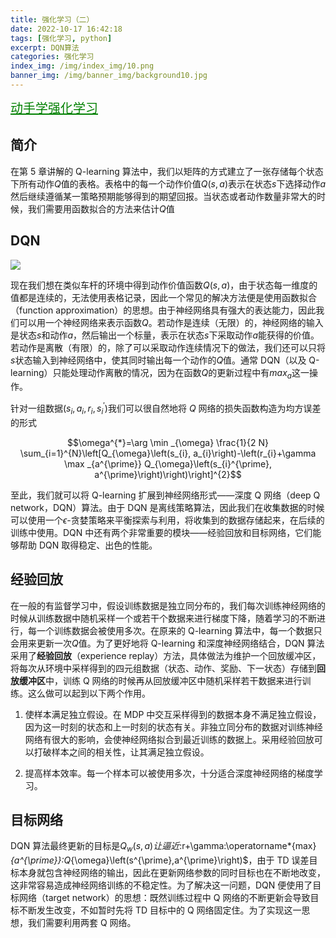 ```yaml
---
title: 强化学习（二）
date: 2022-10-17 16:42:18
tags: [强化学习, python]
excerpt: DQN算法
categories: 强化学习
index_img: /img/index_img/10.png
banner_img: /img/banner_img/background10.jpg
---
```


<a class="btn" target="_blank" rel="noopener" style="font-size:20px; color: green" href="https://hrl.boyuai.com/chapter/1/%E5%88%9D%E6%8E%A2%E5%BC%BA%E5%8C%96%E5%AD%A6%E4%B9%A0" title="github">动手学强化学习</a>



## 简介

在第 5 章讲解的 Q-learning 算法中，我们以矩阵的方式建立了一张存储每个状态下所有动作$Q$值的表格。表格中的每一个动作价值$Q(s,a)$表示在状态$s$下选择动作$a$然后继续遵循某一策略预期能够得到的期望回报。当状态或者动作数量非常大的时候，我们需要用函数拟合的方法来估计$Q$值

## DQN
![](https://hrl.boyuai.com/static/cartpole.e4a03ca5.gif)


现在我们想在类似车杆的环境中得到动作价值函数$Q(s,a)$，由于状态每一维度的值都是连续的，无法使用表格记录，因此一个常见的解决方法便是使用函数拟合（function approximation）的思想。由于神经网络具有强大的表达能力，因此我们可以用一个神经网络来表示函数$Q$。若动作是连续（无限）的，神经网络的输入是状态$s$和动作$a$，然后输出一个标量，表示在状态$s$下采取动作$a$能获得的价值。若动作是离散（有限）的，除了可以采取动作连续情况下的做法，我们还可以只将$s$状态输入到神经网络中，使其同时输出每一个动作的$Q$值。通常 DQN（以及 Q-learning）只能处理动作离散的情况，因为在函数$Q$的更新过程中有$max_a$这一操作。

针对一组数据${(s_i​,a_i​,r_i​,s_i^{\prime}​)}$我们可以很自然地将 $Q$ 网络的损失函数构造为均方误差的形式

$$\omega^{*}=\arg \min _{\omega} \frac{1}{2 N} \sum_{i=1}^{N}\left[Q_{\omega}\left(s_{i}, a_{i}\right)-\left(r_{i}+\gamma \max _{a^{\prime}} Q_{\omega}\left(s_{i}^{\prime}, a^{\prime}\right)\right)\right]^{2}$$


至此，我们就可以将 Q-learning 扩展到神经网络形式——深度 Q 网络（deep Q network，DQN）算法。由于 DQN 是离线策略算法，因此我们在收集数据的时候可以使用一个$\epsilon$-贪婪策略来平衡探索与利用，将收集到的数据存储起来，在后续的训练中使用。DQN 中还有两个非常重要的模块——经验回放和目标网络，它们能够帮助 DQN 取得稳定、出色的性能。


## 经验回放
在一般的有监督学习中，假设训练数据是独立同分布的，我们每次训练神经网络的时候从训练数据中随机采样一个或若干个数据来进行梯度下降，随着学习的不断进行，每一个训练数据会被使用多次。在原来的 Q-learning 算法中，每一个数据只会用来更新一次$Q$值。为了更好地将 Q-learning 和深度神经网络结合，DQN 算法采用了**经验回放**（experience replay）方法，具体做法为维护一个回放缓冲区，将每次从环境中采样得到的四元组数据（状态、动作、奖励、下一状态）存储到**回放缓冲区**中，训练 Q 网络的时候再从回放缓冲区中随机采样若干数据来进行训练。这么做可以起到以下两个作用。

1. 使样本满足独立假设。在 MDP 中交互采样得到的数据本身不满足独立假设，因为这一时刻的状态和上一时刻的状态有关。非独立同分布的数据对训练神经网络有很大的影响，会使神经网络拟合到最近训练的数据上。采用经验回放可以打破样本之间的相关性，让其满足独立假设。

2. 提高样本效率。每一个样本可以被使用多次，十分适合深度神经网络的梯度学习。

## 目标网络

DQN 算法最终更新的目标是$Q_w(s,a)$$让逼近$\:r+\gamma\:\operatorname*{max}_{a^{\prime}}\:Q_{\omega}\left(s^{\prime},a^{\prime}\right)$，由于 TD 误差目标本身就包含神经网络的输出，因此在更新网络参数的同时目标也在不断地改变，这非常容易造成神经网络训练的不稳定性。为了解决这一问题，DQN 便使用了目标网络（target network）的思想：既然训练过程中 Q 网络的不断更新会导致目标不断发生改变，不如暂时先将 TD 目标中的 Q 网络固定住。为了实现这一思想，我们需要利用两套 Q 网络。


